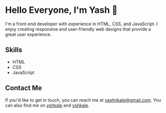# Hello Everyone, I'm Yash 👋

I'm a front-end developer with experience in HTML, CSS, and JavaScript. I enjoy creating responsive and user-friendly web designs that provide a great user experience.

## Skills

- HTML
- CSS
- JavaScript

## Contact Me

If you'd like to get in touch, you can reach me at [yashnkale@gmail.com](mailto:your-email@example.com). You can also find me on [yshkale](link-to-linkedin-profile) and [yshkale](link-to-twitter-profile).
